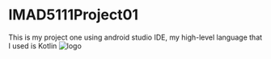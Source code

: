# IMAD5111Project01
This is my project one using android studio IDE, my high-level language that I used is Kotlin
![logo](https://github.com/user-attachments/assets/e330e959-b36c-43e6-a21d-7072ca22cc04)
